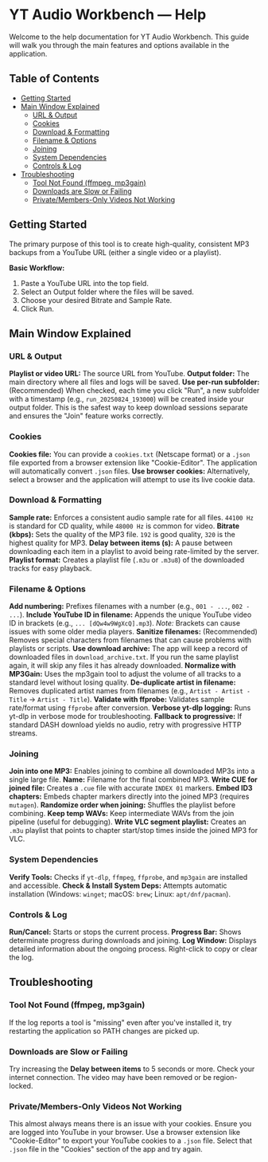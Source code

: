 # YT Audio Workbench — Help
Welcome to the help documentation for YT Audio Workbench. This guide will walk you through the main features and options available in the application.

## Table of Contents
- [Getting Started](#getting-started)
- [Main Window Explained](#main-window-explained)
  - [URL & Output](#url--output)
  - [Cookies](#cookies)
  - [Download & Formatting](#download--formatting)
  - [Filename & Options](#filename--options)
  - [Joining](#joining)
  - [System Dependencies](#system-dependencies)
  - [Controls & Log](#controls--log)
- [Troubleshooting](#troubleshooting)
  - [Tool Not Found (ffmpeg, mp3gain)](#tool-not-found-ffmpeg-mp3gain)
  - [Downloads are Slow or Failing](#downloads-are-slow-or-failing)
  - [Private/Members-Only Videos Not Working](#privatevideos)

## Getting Started <a name="getting-started"></a>
The primary purpose of this tool is to create high-quality, consistent MP3 backups from a YouTube URL (either a single video or a playlist).

**Basic Workflow:**
1. Paste a YouTube URL into the top field.
2. Select an Output folder where the files will be saved.
3. Choose your desired Bitrate and Sample Rate.
4. Click Run.

## Main Window Explained <a name="main-window-explained"></a>

### URL & Output <a name="url--output"></a>
**Playlist or video URL:** The source URL from YouTube.
**Output folder:** The main directory where all files and logs will be saved.
**Use per-run subfolder:** (Recommended) When checked, each time you click "Run", a new subfolder with a timestamp (e.g., `run_20250824_193000`) will be created inside your output folder. This is the safest way to keep download sessions separate and ensures the "Join" feature works correctly.

### Cookies <a name="cookies"></a>
**Cookies file:** You can provide a `cookies.txt` (Netscape format) or a `.json` file exported from a browser extension like "Cookie-Editor". The application will automatically convert `.json` files.
**Use browser cookies:** Alternatively, select a browser and the application will attempt to use its live cookie data.

### Download & Formatting <a name="download--formatting"></a>
**Sample rate:** Enforces a consistent audio sample rate for all files. `44100 Hz` is standard for CD quality, while `48000 Hz` is common for video.
**Bitrate (kbps):** Sets the quality of the MP3 file. `192` is good quality, `320` is the highest quality for MP3.
**Delay between items (s):** A pause between downloading each item in a playlist to avoid being rate-limited by the server.
**Playlist format:** Creates a playlist file (`.m3u` or `.m3u8`) of the downloaded tracks for easy playback.

### Filename & Options <a name="filename--options"></a>
**Add numbering:** Prefixes filenames with a number (e.g., `001 - ...`, `002 - ...`).
**Include YouTube ID in filename:** Appends the unique YouTube video ID in brackets (e.g., `... [dQw4w9WgXcQ].mp3`). *Note:* Brackets can cause issues with some older media players.
**Sanitize filenames:** (Recommended) Removes special characters from filenames that can cause problems with playlists or scripts.
**Use download archive:** The app will keep a record of downloaded files in `download_archive.txt`. If you run the same playlist again, it will skip any files it has already downloaded.
**Normalize with MP3Gain:** Uses the mp3gain tool to adjust the volume of all tracks to a standard level without losing quality.
**De-duplicate artist in filename:** Removes duplicated artist names from filenames (e.g., `Artist - Artist - Title` → `Artist - Title`).
**Validate with ffprobe:** Validates sample rate/format using `ffprobe` after conversion.
**Verbose yt-dlp logging:** Runs yt-dlp in verbose mode for troubleshooting.
**Fallback to progressive:** If standard DASH download yields no audio, retry with progressive HTTP streams.

### Joining <a name="joining"></a>
**Join into one MP3:** Enables joining to combine all downloaded MP3s into a single large file.
**Name:** Filename for the final combined MP3.
**Write CUE for joined file:** Creates a `.cue` file with accurate `INDEX 01` markers.
**Embed ID3 chapters:** Embeds chapter markers directly into the joined MP3 (requires `mutagen`).
**Randomize order when joining:** Shuffles the playlist before combining.
**Keep temp WAVs:** Keep intermediate WAVs from the join pipeline (useful for debugging).
**Write VLC segment playlist:** Creates an `.m3u` playlist that points to chapter start/stop times inside the joined MP3 for VLC.

### System Dependencies <a name="system-dependencies"></a>
**Verify Tools:** Checks if `yt-dlp`, `ffmpeg`, `ffprobe`, and `mp3gain` are installed and accessible.
**Check & Install System Deps:** Attempts automatic installation (Windows: `winget`; macOS: `brew`; Linux: `apt/dnf/pacman`).

### Controls & Log <a name="controls--log"></a>
**Run/Cancel:** Starts or stops the current process.
**Progress Bar:** Shows determinate progress during downloads and joining.
**Log Window:** Displays detailed information about the ongoing process. Right-click to copy or clear the log.

## Troubleshooting <a name="troubleshooting"></a>
### Tool Not Found (ffmpeg, mp3gain) <a name="tool-not-found-ffmpeg-mp3gain"></a>
If the log reports a tool is "missing" even after you've installed it, try restarting the application so PATH changes are picked up.

### Downloads are Slow or Failing <a name="downloads-are-slow-or-failing"></a>
Try increasing the **Delay between items** to 5 seconds or more. Check your internet connection. The video may have been removed or be region-locked.

### Private/Members-Only Videos Not Working <a name="privatevideos"></a>
This almost always means there is an issue with your cookies. Ensure you are logged into YouTube in your browser. Use a browser extension like "Cookie-Editor" to export your YouTube cookies to a `.json` file. Select that `.json` file in the "Cookies" section of the app and try again.
